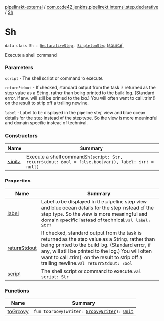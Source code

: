 [pipelinekt-external](../../index.md) / [com.code42.jenkins.pipelinekt.internal.step.declarative](../index.md) / [Sh](./index.md)

# Sh

`data class Sh : `[`DeclarativeStep`](../../com.code42.jenkins.pipelinekt.core.step/-declarative-step.md)`, `[`SingletonStep`](../../com.code42.jenkins.pipelinekt.core.step/-singleton-step/index.md) [(source)](https://github.com/code42/pipelinekt/tree/master/internal/src/main/kotlin/com/code42/jenkins/pipelinekt/internal/step/declarative/Sh.kt#L17)

Execute a shell command

### Parameters

`script` - The shell script or command to execute.

`returnStdout` - If checked, standard output from the task is returned as the step value as a String, rather than being printed to the build log. (Standard error, if any, will still be printed to the log.) You will often want to call .trim() on the result to strip off a trailing newline.

`label` - Label to be displayed in the pipeline step view and blue ocean details for the step instead of the step type. So the view is more meaningful and domain specific instead of technical.

### Constructors

| Name | Summary |
|---|---|
| [&lt;init&gt;](-init-.md) | Execute a shell command`Sh(script: Str, returnStdout: Bool = false.boolVar(), label: Str? = null)` |

### Properties

| Name | Summary |
|---|---|
| [label](label.md) | Label to be displayed in the pipeline step view and blue ocean details for the step instead of the step type. So the view is more meaningful and domain specific instead of technical.`val label: Str?` |
| [returnStdout](return-stdout.md) | If checked, standard output from the task is returned as the step value as a String, rather than being printed to the build log. (Standard error, if any, will still be printed to the log.) You will often want to call .trim() on the result to strip off a trailing newline.`val returnStdout: Bool` |
| [script](script.md) | The shell script or command to execute.`val script: Str` |

### Functions

| Name | Summary |
|---|---|
| [toGroovy](to-groovy.md) | `fun toGroovy(writer: `[`GroovyWriter`](../../com.code42.jenkins.pipelinekt.core.writer/-groovy-writer/index.md)`): `[`Unit`](https://kotlinlang.org/api/latest/jvm/stdlib/kotlin/-unit/index.html) |
